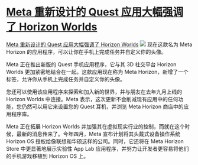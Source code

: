 # [Meta 重新设计的 Quest 应用大幅强调了 Horizon Worlds](https://github.com/myogg/meek/issues/82)

[Meta 重新设计的 Quest 应用大幅强调了 Horizon Worlds](https://www.theverge.com/2024/7/19/24202090/meta-quest-app-horizon-mobile-app-update)
![](https://pic.imgdb.cn/item/66a0a669d9c307b7e90e5055.jpg)
现在这款名为 Meta Horizon 的应用程序，可以让你在手机上完成任务并自定义你的头像。

Meta 正在推出新版的 Quest 手机应用程序，它与其 3D 社交平台 Horizon Worlds 更加紧密地结合在一起。这款应用现在称为 Meta Horizon，新增了一个标签，允许你从手机上完成任务并自定义你的头像。

您还可以使用该应用程序来探索和加入新的世界，并与朋友在去年九月上线的 Horizon Worlds 中连接。Meta 表示，这次更新不会削减现有应用中的任何功能，您仍然可以用它来设置您的 Quest 耳机，并浏览 Meta Horizon 商店中的应用程序库。

Meta 正在拓展 Horizon Worlds 并加强其在虚拟现实行业的控制，而就在这个时候，最新的消息传来了。今年四月，Meta 宣布计划将其头戴式设备操作系统 Horizon OS 授权给像联想和华硕这样的公司。同时，它还将在 Meta Horizon Store 中更显著地展示实验性 App Lab 应用程序，并努力让开发者更容易将他们的手机游戏移植到 Horizon OS 上。


